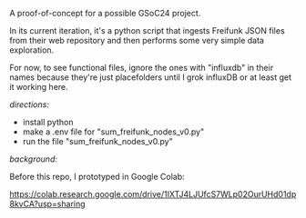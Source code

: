A proof-of-concept for a possible GSoC24 project.

In its current iteration, it's a python script that ingests Freifunk JSON files from their web repository and then performs some very simple data exploration.

For now, to see functional files, ignore the ones with "influxdb" in their names because they're just placefolders until I grok influxDB or at least get it working here.

*directions:*

- install python
- make a .env file for "sum_freifunk_nodes_v0.py"
- run the file "sum_freifunk_nodes_v0.py"

*background:*

Before this repo, I prototyped in Google Colab:

https://colab.research.google.com/drive/1IXTJ4LJUfcS7WLp02OurUHd01dp8kvCA?usp=sharing

